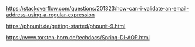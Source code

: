 

https://stackoverflow.com/questions/201323/how-can-i-validate-an-email-address-using-a-regular-expression

https://phpunit.de/getting-started/phpunit-9.html

https://www.torsten-horn.de/techdocs/Spring-DI-AOP.html
